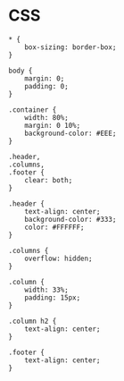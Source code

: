 # CSS

    * {
    	box-sizing: border-box;
    }
    
    body {
    	margin: 0;
    	padding: 0;
    }
    
    .container {
    	width: 80%;
    	margin: 0 10%;
    	background-color: #EEE;
    }
    
    .header,
    .columns,
    .footer {
    	clear: both;
    }
    
    .header {
    	text-align: center;
    	background-color: #333;
    	color: #FFFFFF;
    }
    
    .columns {
    	overflow: hidden;
    }
    
    .column {
    	width: 33%;
    	padding: 15px;
    }
    
    .column h2 {
    	text-align: center;
    }
    
    .footer {
    	text-align: center;
    }